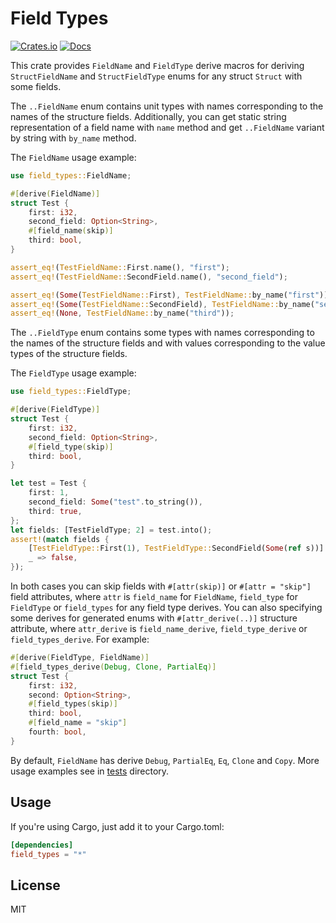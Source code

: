 # Field Types

[![Crates.io](https://img.shields.io/crates/v/field_types.svg)](https://crates.io/crates/field_types)
[![Docs](https://docs.rs/field_types/badge.svg)](https://docs.rs/field_types)

This crate provides `FieldName` and `FieldType` derive macros for deriving `StructFieldName` and `StructFieldType` enums for any struct `Struct` with some fields.

The `..FieldName` enum contains unit types with names corresponding to the names of the structure fields.
Additionally, you can get static string representation of a field name with `name` method and get `..FieldName` variant by string with `by_name` method.

The `FieldName` usage example:

```rust
use field_types::FieldName;

#[derive(FieldName)]
struct Test {
    first: i32,
    second_field: Option<String>,
    #[field_name(skip)]
    third: bool,
}

assert_eq!(TestFieldName::First.name(), "first");
assert_eq!(TestFieldName::SecondField.name(), "second_field");

assert_eq!(Some(TestFieldName::First), TestFieldName::by_name("first"));
assert_eq!(Some(TestFieldName::SecondField), TestFieldName::by_name("second_field"));
assert_eq!(None, TestFieldName::by_name("third"));
```

The `..FieldType` enum contains some types with names corresponding to the names of the structure fields and
with values corresponding to the value types of the structure fields.

The `FieldType` usage example:

```rust
use field_types::FieldType;

#[derive(FieldType)]
struct Test {
    first: i32,
    second_field: Option<String>,
    #[field_type(skip)]
    third: bool,
}

let test = Test {
    first: 1,
    second_field: Some("test".to_string()),
    third: true,
};
let fields: [TestFieldType; 2] = test.into();
assert!(match fields {
    [TestFieldType::First(1), TestFieldType::SecondField(Some(ref s))] if s == "test" => true,
    _ => false,
});
```

In both cases you can skip fields with `#[attr(skip)]` or `#[attr = "skip"]` field attributes, where `attr` is `field_name` for `FieldName`, `field_type` for `FieldType` or `field_types` for any field type derives.
You can also specifying some derives for generated enums with `#[attr_derive(..)]` structure attribute, where `attr_derive` is `field_name_derive`, `field_type_derive` or `field_types_derive`. For example:

```rust
#[derive(FieldType, FieldName)]
#[field_types_derive(Debug, Clone, PartialEq)]
struct Test {
    first: i32,
    second: Option<String>,
    #[field_types(skip)]
    third: bool,
    #[field_name = "skip"]
    fourth: bool,
}
```

By default, `FieldName` has derive `Debug`, `PartialEq`, `Eq`, `Clone` and `Copy`. More usage examples see in [tests](tests) directory.

## Usage

If you're using Cargo, just add it to your Cargo.toml:

```toml
[dependencies]
field_types = "*"
```

## License

MIT